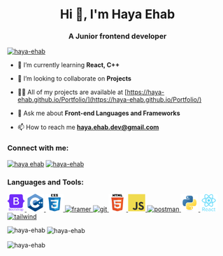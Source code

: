 <h1 align="center">Hi 👋, I'm Haya Ehab</h1>
<h3 align="center">A Junior frontend developer</h3>

<p align="left"> <a href="https://github.com/ryo-ma/github-profile-trophy"><img src="https://github-profile-trophy.vercel.app/?username=haya-ehab" alt="haya-ehab" /></a> </p>

- 🌱 I’m currently learning **React, C++**

- 👯 I’m looking to collaborate on **Projects**

- 👨‍💻 All of my projects are available at [https://haya-ehab.github.io/Portfolio/](https://haya-ehab.github.io/Portfolio/)

- 💬 Ask me about **Front-end Languages and Frameworks**

- 📫 How to reach me **haya.ehab.dev@gmail.com**

<h3 align="left">Connect with me:</h3>
<p align="left">
<a href="https://linkedin.com/in/haya ehab" target="blank"><img align="center" src="https://raw.githubusercontent.com/rahuldkjain/github-profile-readme-generator/master/src/images/icons/Social/linked-in-alt.svg" alt="haya ehab" height="30" width="40" /></a>
<a href="https://www.leetcode.com/haya-ehab" target="blank"><img align="center" src="https://raw.githubusercontent.com/rahuldkjain/github-profile-readme-generator/master/src/images/icons/Social/leet-code.svg" alt="haya-ehab" height="30" width="40" /></a>
</p>

<h3 align="left">Languages and Tools:</h3>
<p align="left"> <a href="https://getbootstrap.com" target="_blank" rel="noreferrer"> <img src="https://raw.githubusercontent.com/devicons/devicon/master/icons/bootstrap/bootstrap-plain-wordmark.svg" alt="bootstrap" width="40" height="40"/> </a> <a href="https://www.w3schools.com/cpp/" target="_blank" rel="noreferrer"> <img src="https://raw.githubusercontent.com/devicons/devicon/master/icons/cplusplus/cplusplus-original.svg" alt="cplusplus" width="40" height="40"/> </a> <a href="https://www.w3schools.com/css/" target="_blank" rel="noreferrer"> <img src="https://raw.githubusercontent.com/devicons/devicon/master/icons/css3/css3-original-wordmark.svg" alt="css3" width="40" height="40"/> </a> <a href="https://www.framer.com/" target="_blank" rel="noreferrer"> <img src="https://www.vectorlogo.zone/logos/framer/framer-icon.svg" alt="framer" width="40" height="40"/> </a> <a href="https://git-scm.com/" target="_blank" rel="noreferrer"> <img src="https://www.vectorlogo.zone/logos/git-scm/git-scm-icon.svg" alt="git" width="40" height="40"/> </a> <a href="https://www.w3.org/html/" target="_blank" rel="noreferrer"> <img src="https://raw.githubusercontent.com/devicons/devicon/master/icons/html5/html5-original-wordmark.svg" alt="html5" width="40" height="40"/> </a> <a href="https://developer.mozilla.org/en-US/docs/Web/JavaScript" target="_blank" rel="noreferrer"> <img src="https://raw.githubusercontent.com/devicons/devicon/master/icons/javascript/javascript-original.svg" alt="javascript" width="40" height="40"/> </a> <a href="https://postman.com" target="_blank" rel="noreferrer"> <img src="https://www.vectorlogo.zone/logos/getpostman/getpostman-icon.svg" alt="postman" width="40" height="40"/> </a> <a href="https://www.python.org" target="_blank" rel="noreferrer"> <img src="https://raw.githubusercontent.com/devicons/devicon/master/icons/python/python-original.svg" alt="python" width="40" height="40"/> </a> <a href="https://reactjs.org/" target="_blank" rel="noreferrer"> <img src="https://raw.githubusercontent.com/devicons/devicon/master/icons/react/react-original-wordmark.svg" alt="react" width="40" height="40"/> </a> <a href="https://tailwindcss.com/" target="_blank" rel="noreferrer"> <img src="https://www.vectorlogo.zone/logos/tailwindcss/tailwindcss-icon.svg" alt="tailwind" width="40" height="40"/> </a> </p>

<p><img align="left" src="https://github-readme-stats.vercel.app/api/top-langs?username=haya-ehab&show_icons=true&locale=en&layout=compact" alt="haya-ehab" /></p>

<p>&nbsp;<img align="center" src="https://github-readme-stats.vercel.app/api?username=haya-ehab&show_icons=true&locale=en" alt="haya-ehab" /></p>

<p><img align="center" src="https://github-readme-streak-stats.herokuapp.com/?user=haya-ehab&" alt="haya-ehab" /></p>

<!---
haya-ehab/haya-ehab is a ✨ special ✨ repository because its `README.md` (this file) appears on your GitHub profile.
You can click the Preview link to take a look at your changes.
--->
